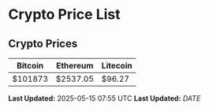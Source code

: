 # Crypto Price List

## Crypto Prices
| Bitcoin | Ethereum | Litecoin |
| ------- | -------- | -------- |
| $101873 | $2537.05 | $96.27 |
**Last Updated:** 2025-05-15 07:55 UTC
**Last Updated:** $DATE$
